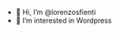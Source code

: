 - 👋 Hi, I’m @lorenzosfienti
- 👀 I’m interested in Wordpress

<!---
lorenzosfienti/lorenzosfienti is a ✨ special ✨ repository because its `README.md` (this file) appears on your GitHub profile.
You can click the Preview link to take a look at your changes.
--->
